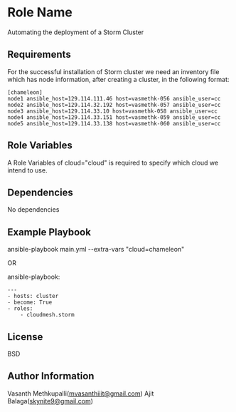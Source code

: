 Role Name
=========

Automating the deployment of a Storm Cluster

Requirements
------------
For the successful installation of Storm cluster we need an inventory file which has node information, after creating a cluster, in the following format:

    [chameleon]
    node1 ansible_host=129.114.111.46 host=vasmethk-056 ansible_user=cc
    node2 ansible_host=129.114.32.192 host=vasmethk-057 ansible_user=cc
    node3 ansible_host=129.114.33.10 host=vasmethk-058 ansible_user=cc
    node4 ansible_host=129.114.33.151 host=vasmethk-059 ansible_user=cc
    node5 ansible_host=129.114.33.138 host=vasmethk-060 ansible_user=cc


Role Variables
--------------
A Role Variables of cloud="cloud" is required to specify which cloud we intend to use.

Dependencies
------------

No dependencies

Example Playbook
----------------

ansible-playbook main.yml --extra-vars "cloud=chameleon"

OR

ansible-playbook:

    ---
    - hosts: cluster
    - become: True
    - roles:
        - cloudmesh.storm

License
-------

BSD

Author Information
------------------

Vasanth Methkupalli(mvasanthiiit@gmail.com)
Ajit Balaga(skynite9@gmail.com)
